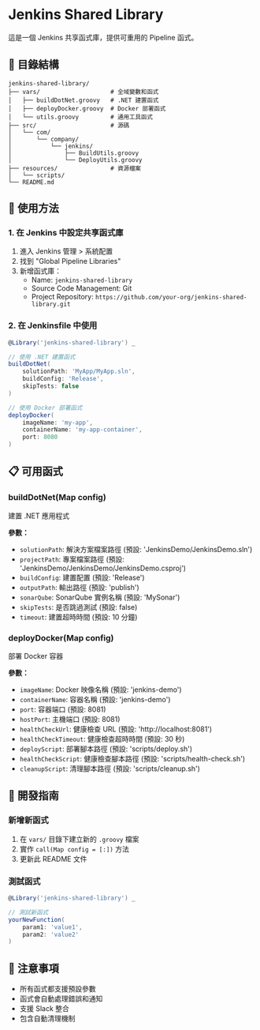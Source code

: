 # Jenkins Shared Library

這是一個 Jenkins 共享函式庫，提供可重用的 Pipeline 函式。

## 📁 目錄結構

```
jenkins-shared-library/
├── vars/                    # 全域變數和函式
│   ├── buildDotNet.groovy   # .NET 建置函式
│   ├── deployDocker.groovy  # Docker 部署函式
│   └── utils.groovy         # 通用工具函式
├── src/                     # 源碼
│   └── com/
│       └── company/
│           └── jenkins/
│               ├── BuildUtils.groovy
│               └── DeployUtils.groovy
├── resources/               # 資源檔案
│   └── scripts/
└── README.md
```

## 🚀 使用方法

### 1. 在 Jenkins 中設定共享函式庫

1. 進入 Jenkins 管理 > 系統配置
2. 找到 "Global Pipeline Libraries"
3. 新增函式庫：
   - Name: `jenkins-shared-library`
   - Source Code Management: Git
   - Project Repository: `https://github.com/your-org/jenkins-shared-library.git`

### 2. 在 Jenkinsfile 中使用

```groovy
@Library('jenkins-shared-library') _

// 使用 .NET 建置函式
buildDotNet(
    solutionPath: 'MyApp/MyApp.sln',
    buildConfig: 'Release',
    skipTests: false
)

// 使用 Docker 部署函式
deployDocker(
    imageName: 'my-app',
    containerName: 'my-app-container',
    port: 8080
)
```

## 📋 可用函式

### buildDotNet(Map config)

建置 .NET 應用程式

**參數：**
- `solutionPath`: 解決方案檔案路徑 (預設: 'JenkinsDemo/JenkinsDemo.sln')
- `projectPath`: 專案檔案路徑 (預設: 'JenkinsDemo/JenkinsDemo/JenkinsDemo.csproj')
- `buildConfig`: 建置配置 (預設: 'Release')
- `outputPath`: 輸出路徑 (預設: 'publish')
- `sonarQube`: SonarQube 實例名稱 (預設: 'MySonar')
- `skipTests`: 是否跳過測試 (預設: false)
- `timeout`: 建置超時時間 (預設: 10 分鐘)

### deployDocker(Map config)

部署 Docker 容器

**參數：**
- `imageName`: Docker 映像名稱 (預設: 'jenkins-demo')
- `containerName`: 容器名稱 (預設: 'jenkins-demo')
- `port`: 容器端口 (預設: 8081)
- `hostPort`: 主機端口 (預設: 8081)
- `healthCheckUrl`: 健康檢查 URL (預設: 'http://localhost:8081')
- `healthCheckTimeout`: 健康檢查超時時間 (預設: 30 秒)
- `deployScript`: 部署腳本路徑 (預設: 'scripts/deploy.sh')
- `healthCheckScript`: 健康檢查腳本路徑 (預設: 'scripts/health-check.sh')
- `cleanupScript`: 清理腳本路徑 (預設: 'scripts/cleanup.sh')

## 🔧 開發指南

### 新增新函式

1. 在 `vars/` 目錄下建立新的 `.groovy` 檔案
2. 實作 `call(Map config = [:])` 方法
3. 更新此 README 文件

### 測試函式

```groovy
@Library('jenkins-shared-library') _

// 測試新函式
yourNewFunction(
    param1: 'value1',
    param2: 'value2'
)
```

## 📝 注意事項

- 所有函式都支援預設參數
- 函式會自動處理錯誤和通知
- 支援 Slack 整合
- 包含自動清理機制 